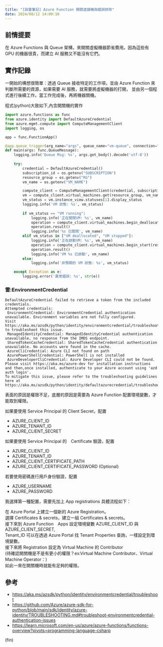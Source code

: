 ```yaml
---
title: "[踩雷筆記] Azure Function 開關虛據機與錯誤排除"
date: 2024/08/12 14:09:10
---
```


## 前情提要

在 Azure Functions 與 Queue 架構，來開關虛擬機器節省費用。因為這些有 GPU 的機器很貴，而建立 AI 服務又不能沒有它們。

## 實作記錄

一開始的構想很簡單：透過 Queue 接收特定的工作項，並由 Azure Function 來判斷所需要的資源，如果需要 AI 服務，就需要將虛擬機器的打開，
並由另一個程式進行後續工作。當工作完成後，再將機器關機。

程式(python)大致如下,內含開關機的實作

```python
import azure.functions as func
from azure.identity import DefaultAzureCredential
from azure.mgmt.compute import ComputeManagementClient
import logging, os

app = func.FunctionApp()

@app.queue_trigger(arg_name="args", queue_name="vm-queue", connection="CONNECTION_STRING") 
def main(args: func.QueueMessage):
    logging.info('Queue Msg: %s', args.get_body().decode('utf-8'))
    
    try:
        credential = DefaultAzureCredential()
        subscription_id = os.getenv("SUBSCRIPTION")
        resource_group = os.getenv("RG")
        vm_name = os.getenv("VM_NAME")

        compute_client = ComputeManagementClient(credential, subscription_id)
        vm = compute_client.virtual_machines.get(resource_group, vm_name, expand='instanceView')
        vm_status = vm.instance_view.statuses[1].display_status
        logging.info('VM 狀態: %s', vm_status)
        
        if vm_status == "VM running":
            logging.info('正在關閉VM: %s', vm_name)
            operation = compute_client.virtual_machines.begin_deallocate(resource_group, vm_name)
            operation.result()
            logging.info('%s 已關閉', vm_name)
        elif vm_status in ["VM deallocated", "VM stopped"]:
            logging.info('正在啟動VM: %s', vm_name)
            operation = compute_client.virtual_machines.begin_start(resource_group, vm_name)
            operation.result()
            logging.info('VM %s 已啟動', vm_name)
        else:
            logging.info('非預期的 VM 狀態: %s', vm_status)

    except Exception as e:
        logging.error('異常錯誤: %s', str(e))

```

### 雷:EnvironmentCredential

```shell
DefaultAzureCredential failed to retrieve a token from the included credentials.
Attempted credentials:
 EnvironmentCredential: EnvironmentCredential authentication unavailable. Environment variables are not fully configured.
Visit https://aka.ms/azsdk/python/identity/environmentcredential/troubleshoot to troubleshoot this issue.
 ManagedIdentityCredential: ManagedIdentityCredential authentication unavailable, no response from the IMDS endpoint.
 SharedTokenCacheCredential: SharedTokenCacheCredential authentication unavailable. No accounts were found in the cache.
 AzureCliCredential: Azure CLI not found on path
 AzurePowerShellCredential: PowerShell is not installed
 AzureDeveloperCliCredential: Azure Developer CLI could not be found. Please visit https://aka.ms/azure-dev for installation instructions and then,once installed, authenticate to your Azure account using 'azd auth login'.
To mitigate this issue, please refer to the troubleshooting guidelines here at https://aka.ms/azsdk/python/identity/defaultazurecredential/troubleshoot.
```

表面的原因是權限不足，底層的原因是需要為 Azure Function 配置環境變數，才能取到權限。

如果要使用 Service Principal 的 Client Secret，配置  

- AZURE_CLIENT_ID
- AZURE_TENANT_ID
- AZURE_CLIENT_SECRET

如果要使用 Service Principal 的　Certificate 驗證，配置  

- AZURE_CLIENT_ID
- AZURE_TENANT_ID
- AZURE_CLIENT_CERTIFICATE_PATH
- AZURE_CLIENT_CERTIFICATE_PASSWORD (Optional)

若要使用密碼進行用戶身份驗證，配置

- AZURE_USERNAME
- AZURE_PASSWORD

我選擇第一種配置，需要先加上 App registrations
具體流程如下：

在 Azure Portal 上建立一個新的 Azure Registration。  
選擇 Certificates & secrets，建立一組 Certificates & secrets。  
接下來到 Azure Function　Apps 設定環境變數 AZURE_CLIENT_ID 與　AZURE_CLIENT_SECRET,  
Tenant_ID 可以在透過 Azure Portal 找 Tenant Properties 查詢，一樣設定到環境變數。  
接下來將 Registration 設定為 Virtual Machine 的 Contributor  
(待確認開關機是不是有更小的權限？ex:Virtual Machine Contributor、Virtual Machine Operator：)  
如此一來在開關機時就能有足夠的權限。


## 參考

- <https://aka.ms/azsdk/python/identity/environmentcredential/troubleshoot>
- <https://github.com/Azure/azure-sdk-for-python/blob/main/sdk/identity/azure-identity/TROUBLESHOOTING.md#troubleshoot-environmentcredential-authentication-issues>
- <https://learn.microsoft.com/en-us/azure/azure-functions/functions-overview?pivots=programming-language-csharp>

(fin)
